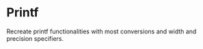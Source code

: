 # Printf

Recreate printf functionalities with most conversions and width and precision specifiers.

